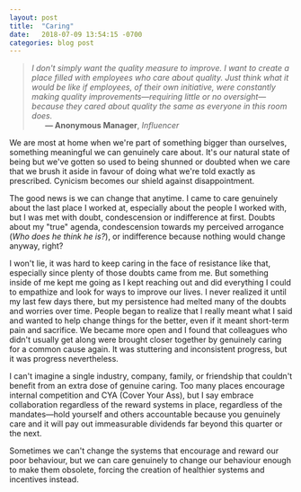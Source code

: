 ```yaml
---
layout: post
title:  "Caring"
date:   2018-07-09 13:54:15 -0700
categories: blog post
---
```


>*I don't simply want the quality measure to improve. I want to create a place filled with employees who care about quality. Just think what it would be like if employees, of their own initiative, were constantly making quality improvements—requiring little or no oversight—because they cared about quality the same as everyone in this room does.* 
 <br>&nbsp;&nbsp;&nbsp;&nbsp;&nbsp;&nbsp;__&mdash; Anonymous Manager__, *Influencer*

We are most at home when we're part of something bigger than ourselves, something meaningful we can genuinely care about. It's our natural state of being but we've gotten so used to being shunned or doubted when we care that we brush it aside in favour of doing what we're told exactly as prescribed. Cynicism becomes our shield against disappointment. 

The good news is we can change that anytime. I came to care genuinely about the last place I worked at, especially about the people I worked with, but I was met with doubt, condescension or indifference at first. Doubts about my "true" agenda, condescension towards my perceived arrogance (*Who does he think he is?*), or indifference because nothing would change anyway, right? 

I won't lie, it was hard to keep caring in the face of resistance like that, especially since plenty of those doubts came from me. But something inside of me kept me going as I kept reaching out and did everything I could to empathize and look for ways to improve our lives. I never realized it until my last few days there, but my persistence had melted many of the doubts and worries over time. People began to realize that I really meant what I said and wanted to help change things for the better, even if it meant short-term pain and sacrifice. We became more open and I found that colleagues who didn't usually get along were brought closer together by genuinely caring for a common cause again. It was stuttering and inconsistent progress, but it was progress nevertheless. 

I can't imagine a single industry, company, family, or friendship that couldn't benefit from an extra dose of genuine caring. Too many places encourage internal competition and CYA (Cover Your Ass), but I say embrace collaboration regardless of the reward systems in place, regardless of the mandates—hold yourself and others accountable because you genuinely care and it will pay out immeasurable dividends far beyond this quarter or the next. 

Sometimes we can't change the systems that encourage and reward our poor behaviour, but we can care genuinely to change our behaviour enough to make them obsolete, forcing the creation of healthier systems and incentives instead. 



